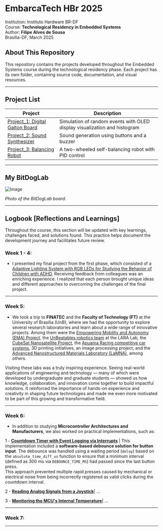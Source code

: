 # **EmbarcaTech HBr 2025**  

 Institution: Instituto Hardware BR-DF  
 Course: **Technological Residency in Embedded Systems**  
 Author: **Filipe Alves de Sousa**  
 Brasília-DF, March 2025  
 
 ## **About This Repository**  
 This repository contains the projects developed throughout the Embedded Systems course during the technological residency phase. Each project has its own folder, containing source code, documentation, and visual resources.  
 
 ---  
 
 ## **Project List**  
 
 | Project | Description |  
 |---------|------------|  
 | [Project_1: Digital Galton Board](./projects/digital_galton_board/) | Simulation of random events with OLED display visualization and histogram |  
 | [Project_2: Sound Synthesizer](./projects/sound_synthesizer/) | Sound generation using buttons and a buzzer |  
 | [Project_3: Balancing Robot](./projects/balancing_robot/) | A two-wheeled self-balancing robot with PID control |  
 
 ---  
 
 ## **My BitDogLab**  
 
 ![Image](https://github.com/user-attachments/assets/714fca2b-53e3-47e3-8410-cef01dea8342)  
 
 _Photo of the BitDogLab board._  
 
 ---  
 
 ## **Logbook [Reflections and Learnings]**  
 
 Throughout the course, this section will be updated with key learnings, challenges faced, and solutions found. This practice helps document the development journey and facilitates future review.  
 
 ### **Week 1 - 4:**  
 - I presented my final project from the first phase, which consisted of a [Adaptive Lighting System with RGB LEDs for Studying the Behavior of Children with ADHD](https://github.com/filipe19/Embarcatech-BitDogLab-RaspberryPi). Receiving feedback from colleagues was an enriching experience. I realized that each person brought unique ideas and different approaches to overcoming the challenges of the final project.  
 
 ---
 
 ### **Week 5:**  
 - We took a trip to **FINATEC** and the **Faculty of Technology (FT)** at the University of Brasília (UnB), where we had the opportunity to explore several research laboratories and learn about a wide range of innovative projects. Among them were the [Empowering Mobility and Autonomy (EMA) Project](https://www.ene.unb.br/antonio/ema/pt/index.html), the [UnBeatables robotics team](https://noticias.unb.br/publicacoes/112-extensao-e-comunidade/90-equipe-de-robotica-da-unb-e-bicampea-de-competicao-internacional) at the LARA Lab, the [CubeSat Nanosatellite Project](https://noticias.unb.br/117-pesquisa/5614-nanossatelite-desenvolvido-na-unb-esta-em-orbita), the [Apuama Racing competitive car systems](http://ft.unb.br/index.php?option=com_content&view=article&id=13&Itemid=123), 3D printing initiatives, an image processing project, and the [Advanced Nanostructured Materials Laboratory (LaMNA)](http://www.ppgcima.unb.br/organizacao/infra-lab), among others.
 
 Visiting these labs was a truly inspiring experience. Seeing real-world applications of engineering and technology — many of which were developed by undergraduate and graduate students — showed us how knowledge, collaboration, and innovation come together to build impactful solutions. It reinforced the importance of hands-on experience and creativity in shaping future technologies and made me even more motivated to be part of this growing and transformative field.
 
 ---
 
 ### **Week 6:**  
 - In addition to studying **Microcontroller Architectures and Manufacturers**, we also worked on practical implementations, such as:
 
 1 - [**Countdown Timer with Event Logging via Interrupts**](https://github.com/filipe19/filipe_alves_embarcatech_HBr_2025/tree/main/projects/week_6/decrementing_count) | This implementation included a **software-based debounce solution for button input**. The debounce was handled using a waiting period (`delay`) based on the `absolute_time_diff_us` function to ensure that a minimum interval (defined as 300 ms via `DEBOUNCE_TIME_MS`) had passed since the last button press.  
 This approach prevented multiple rapid presses caused by mechanical or electrical noise from being incorrectly registered as valid clicks during the countdown interval.
 
 2 - [**Reading Analog Signals from a Joystick**](https://github.com/filipe19/)| ...
 
 3 - [**Monitoring the MCU's Internal Temperature**](https://github.com/filipe19/)| ...
 
 ---
 
 
 ### **Week 7:**  
 
 ---  
 